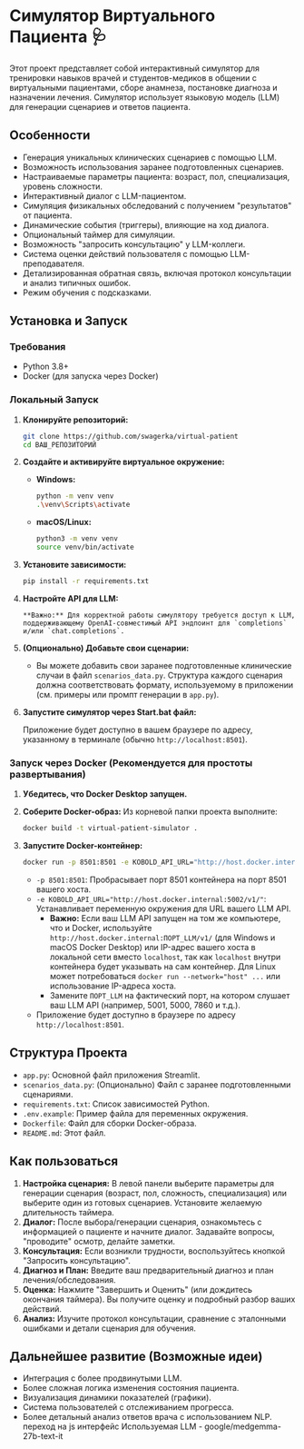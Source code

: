 # Симулятор Виртуального Пациента 🩺

Этот проект представляет собой интерактивный симулятор для тренировки навыков врачей и студентов-медиков в общении с виртуальными пациентами, сборе анамнеза, постановке диагноза и назначении лечения. Симулятор использует языковую модель (LLM) для генерации сценариев и ответов пациента.

## Особенности

*   Генерация уникальных клинических сценариев с помощью LLM.
*   Возможность использования заранее подготовленных сценариев.
*   Настраиваемые параметры пациента: возраст, пол, специализация, уровень сложности.
*   Интерактивный диалог с LLM-пациентом.
*   Симуляция физикальных обследований с получением "результатов" от пациента.
*   Динамические события (триггеры), влияющие на ход диалога.
*   Опциональный таймер для симуляции.
*   Возможность "запросить консультацию" у LLM-коллеги.
*   Система оценки действий пользователя с помощью LLM-преподавателя.
*   Детализированная обратная связь, включая протокол консультации и анализ типичных ошибок.
*   Режим обучения с подсказками.

## Установка и Запуск

### Требования

*   Python 3.8+
*   Docker (для запуска через Docker)

### Локальный Запуск

1.  **Клонируйте репозиторий:**
    ```bash
    git clone https://github.com/swagerka/virtual-patient
    cd ВАШ_РЕПОЗИТОРИЙ
    ```

2.  **Создайте и активируйте виртуальное окружение:**
    *   **Windows:**
        ```bash
        python -m venv venv
        .\venv\Scripts\activate
        ```
    *   **macOS/Linux:**
        ```bash
        python3 -m venv venv
        source venv/bin/activate
        ```

3.  **Установите зависимости:**
    ```bash
    pip install -r requirements.txt
    ```

4.  **Настройте API для LLM:**

        **Важно:** Для корректной работы симулятору требуется доступ к LLM, поддерживающему OpenAI-совместимый API эндпоинт для `completions` и/или `chat.completions`.

5.  **(Опционально) Добавьте свои сценарии:**
    *   Вы можете добавить свои заранее подготовленные клинические случаи в файл `scenarios_data.py`. Структура каждого сценария должна соответствовать формату, используемому в приложении (см. примеры или промпт генерации в `app.py`).

6.  **Запустите симулятор через Start.bat файл:**

    Приложение будет доступно в вашем браузере по адресу, указанному в терминале (обычно `http://localhost:8501`).

### Запуск через Docker (Рекомендуется для простоты развертывания)

1.  **Убедитесь, что Docker Desktop запущен.**

2.  **Соберите Docker-образ:**
    Из корневой папки проекта выполните:
    ```bash
    docker build -t virtual-patient-simulator .
    ```

3.  **Запустите Docker-контейнер:**
    ```bash
    docker run -p 8501:8501 -e KOBOLD_API_URL="http://host.docker.internal:5002/v1/" virtual-patient-simulator
    ```
    *   `-p 8501:8501`: Пробрасывает порт 8501 контейнера на порт 8501 вашего хоста.
    *   `-e KOBOLD_API_URL="http://host.docker.internal:5002/v1/"`: Устанавливает переменную окружения для URL вашего LLM API.
        *   **Важно:** Если ваш LLM API запущен на том же компьютере, что и Docker, используйте `http://host.docker.internal:ПОРТ_LLM/v1/` (для Windows и macOS Docker Desktop) или IP-адрес вашего хоста в локальной сети вместо `localhost`, так как `localhost` внутри контейнера будет указывать на сам контейнер. Для Linux может потребоваться `docker run --network="host" ...` или использование IP-адреса хоста.
        *   Замените `ПОРТ_LLM` на фактический порт, на котором слушает ваш LLM API (например, 5001, 5000, 7860 и т.д.).
    *   Приложение будет доступно в браузере по адресу `http://localhost:8501`.

## Структура Проекта

*   `app.py`: Основной файл приложения Streamlit.
*   `scenarios_data.py`: (Опционально) Файл с заранее подготовленными сценариями.
*   `requirements.txt`: Список зависимостей Python.
*   `.env.example`: Пример файла для переменных окружения.
*   `Dockerfile`: Файл для сборки Docker-образа.
*   `README.md`: Этот файл.

## Как пользоваться

1.  **Настройка сценария:** В левой панели выберите параметры для генерации сценария (возраст, пол, сложность, специализация) или выберите один из готовых сценариев. Установите желаемую длительность таймера.
2.  **Диалог:** После выбора/генерации сценария, ознакомьтесь с информацией о пациенте и начните диалог. Задавайте вопросы, "проводите" осмотр, делайте заметки.
3.  **Консультация:** Если возникли трудности, воспользуйтесь кнопкой "Запросить консультацию".
4.  **Диагноз и План:** Введите ваш предварительный диагноз и план лечения/обследования.
5.  **Оценка:** Нажмите "Завершить и Оценить" (или дождитесь окончания таймера). Вы получите оценку и подробный разбор ваших действий.
6.  **Анализ:** Изучите протокол консультации, сравнение с эталонными ошибками и детали сценария для обучения.

## Дальнейшее развитие (Возможные идеи)

*   Интеграция с более продвинутыми LLM.
*   Более сложная логика изменения состояния пациента.
*   Визуализация динамики показателей (графики).
*   Система пользователей с отслеживанием прогресса.
*   Более детальный анализ ответов врача с использованием NLP.
переход на js интерфейс
Используемая LLM - google/medgemma-27b-text-it
